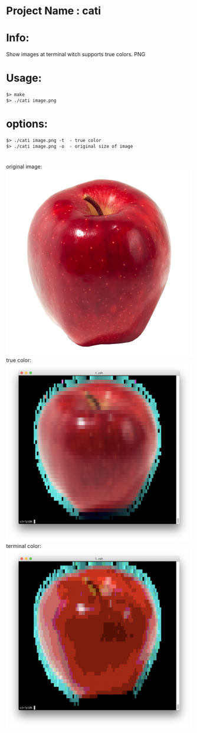 # Project Name : cati

# Info:
Show images at terminal witch supports true colors. PNG




# Usage:
```
$> make
$> ./cati image.png
```

# options:
```
$> ./cati image.png -t  - true color
$> ./cati image.png -o  - original size of image
```

#
original image:
![cati](/apple.png?raw=true "cati")
true color:
![cati](/cati000.png?raw=true "cati")
terminal color:
![cati](/cati001.png?raw=true "cati")
